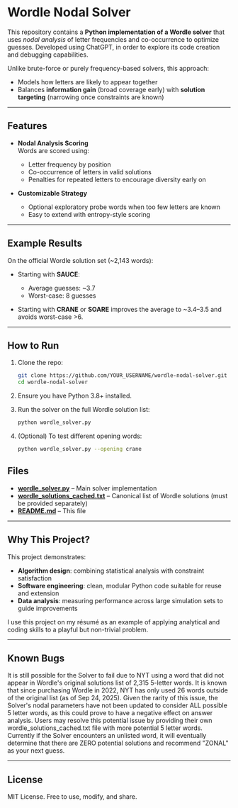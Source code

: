 # Wordle Nodal Solver

This repository contains a **Python implementation of a Wordle solver** that uses *nodal analysis* of letter frequencies and co-occurrence to optimize guesses. Developed using ChatGPT, in order to explore its code creation and debugging capabilities.

Unlike brute-force or purely frequency-based solvers, this approach:
- Models how letters are likely to appear together  
- Balances **information gain** (broad coverage early) with **solution targeting** (narrowing once constraints are known)  

---

## Features
- **Nodal Analysis Scoring**  
  Words are scored using:  
  - Letter frequency by position  
  - Co-occurrence of letters in valid solutions  
  - Penalties for repeated letters to encourage diversity early on  

- **Customizable Strategy**  
  - Optional exploratory probe words when too few letters are known  
  - Easy to extend with entropy-style scoring  

---

## Example Results
On the official Wordle solution set (~2,143 words):

- Starting with **SAUCE**:  
  - Average guesses: ~3.7  
  - Worst-case: 8 guesses  

- Starting with **CRANE** or **SOARE** improves the average to ~3.4–3.5 and avoids worst-case >6.  

---

## How to Run
1. Clone the repo:
   ```bash
   git clone https://github.com/YOUR_USERNAME/wordle-nodal-solver.git
   cd wordle-nodal-solver
   ```

2. Ensure you have Python 3.8+ installed.

3. Run the solver on the full Wordle solution list:
   ```bash
   python wordle_solver.py
   ```

4. (Optional) To test different opening words:
   ```bash
   python wordle_solver.py --opening crane
   ```

## Files

- [**wordle_solver.py**](https://github.com/PCexec25/Wordle-Nodal-Solver/blob/main/wordle_solver.py) – Main solver implementation  
- [**wordle_solutions_cached.txt**](https://github.com/PCexec25/Wordle-Nodal-Solver/blob/main/wordle_solutions_cached.txt) – Canonical list of Wordle solutions (must be provided separately)  
- [**README.md**](https://github.com/PCexec25/Wordle-Nodal-Solver/blob/main/README.md) – This file  

---

## Why This Project?
This project demonstrates:
- **Algorithm design**: combining statistical analysis with constraint satisfaction
- **Software engineering**: clean, modular Python code suitable for reuse and extension
- **Data analysis**: measuring performance across large simulation sets to guide improvements

I use this project on my résumé as an example of applying analytical and coding skills to a playful but non-trivial problem.  

---

## Known Bugs
It is still possible for the Solver to fail due to NYT using a word that did not appear in Wordle's original solutions list of 2,315 5-letter words. It is known that since purchasing Wordle in 2022, NYT has only used 26 words outside of the original list (as of Sep 24, 2025). Given the rarity of this issue, the Solver's nodal parameters have not been updated to consider ALL possible 5 letter words, as this could prove to have a negative effect on answer analysis. Users may resolve this potential issue by providing their own wordle_solutions_cached.txt file with more potential 5 letter words. Currently if the Solver encounters an unlisted word, it will eventually determine that there are ZERO potential solutions and recommend "ZONAL" as your next guess.

---

## License
MIT License. Free to use, modify, and share.  
